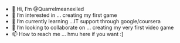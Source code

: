 - 👋 Hi, I’m @Quarrelmeanexiled
- 👀 I’m interested in ... creating my first game 
- 🌱 I’m currently learning ...IT support through google/coursera 
- 💞️ I’m looking to collaborate on ... creating my very first video game
- 📫 How to reach me ... hmu here if you want :]

<!---
Quarrelmeanexiled/Quarrelmeanexiled is a ✨ special ✨ repository because its `README.md` (this file) appears on your GitHub profile.
You can click the Preview link to take a look at your changes.
--->
